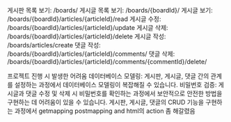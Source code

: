 게시판 목록 보기: /boards/
게시글 목록 보기: /boards/{boardId}/
게시글 보기: /boards/{boardId}/articles/{articleId}/read
게시글 수정: /boards/{boardId}/articles/{articleId}/update
게시글 삭제: /boards/{boardId}/articles/{articleId}/delete
게시글 작성: /boards/articles/create
댓글 작성: /boards/{boardId}/articles/{articleId}/comments/
댓글 삭제: /boards/{boardId}/articles/{articleId}/comments/{commentId}/delete/

프로젝트 진행 시 발생한 어려움
데이터베이스 모델링: 게시판, 게시글, 댓글 간의 관계를 설정하는 과정에서 데이터베이스 모델링이 복잡해질 수 있습니다.
비밀번호 검증: 게시글과 댓글 수정 및 삭제 시 비밀번호를 확인하는 과정에서 보안적으로 안전한 방법을 구현하는 데 어려움이 있을 수 있습니다.
게시판, 게시글, 댓글의 CRUD 기능을 구현하는 과정에서 getmapping postmapping and html의 action 좀 해갈렸음
